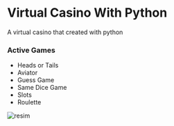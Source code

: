 # Virtual Casino With Python
A virtual casino that created with python

### Active Games
* Heads or Tails
* Aviator
* Guess Game
* Same Dice Game
* Slots
* Roulette

![resim](https://github.com/AenR/virtual-casino-python/assets/40569269/f33a3298-5b93-4cf1-8bdd-b6e05ad9e629)
